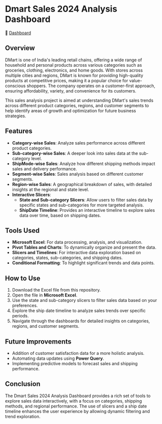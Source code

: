 # Dmart Sales 2024 Analysis Dashboard

🔗 [Dashboard](https://1drv.ms/x/s!AiIL37u6glYHhj1JHUiR-Br1de90?e=ScMbVJ&nav=MTVfe0RBNkExN0IzLThGNjMtNDc3MS1CNTIwLTg5QTlCMTVCNEI5OH0)


## Overview
DMart is one of India's leading retail chains, offering a wide range of household and personal products across various categories such as groceries, clothing, electronics, and home goods. With stores across multiple cities and regions, DMart is known for providing high-quality products at competitive prices, making it a popular choice for value-conscious shoppers. The company operates on a customer-first approach, ensuring affordability, variety, and convenience for its customers. 

This sales analysis project is aimed at understanding DMart's sales trends across different product categories, regions, and customer segments to help identify areas of growth and optimization for future business strategies.

## Features
- **Category-wise Sales**: Analyze sales performance across different product categories.
- **Sub-category-wise Sales**: A deeper look into sales data at the sub-category level.
- **ShipMode-wise Sales**: Analyze how different shipping methods impact sales and delivery performance.
- **Segment-wise Sales**: Sales analysis based on different customer segments.
- **Region-wise Sales**: A geographical breakdown of sales, with detailed insights at the regional and state level.
- **Interactive Slicers**: 
  - **State and Sub-category Slicers**: Allow users to filter sales data by specific states and sub-categories for more targeted analysis.
  - **ShipDate Timeline**: Provides an interactive timeline to explore sales data over time, based on shipping dates.

## Tools Used
- **Microsoft Excel**: For data processing, analysis, and visualization.
- **Pivot Tables and Charts**: To dynamically organize and present the data.
- **Slicers and Timelines**: For interactive data exploration based on categories, states, sub-categories, and shipping dates.
- **Conditional Formatting**: To highlight significant trends and data points.

## How to Use
1. Download the Excel file from this repository.
2. Open the file in **Microsoft Excel**.
3. Use the state and sub-category slicers to filter sales data based on your preferences.
4. Explore the ship date timeline to analyze sales trends over specific periods.
5. Navigate through the dashboards for detailed insights on categories, regions, and customer segments.

## Future Improvements
- Addition of customer satisfaction data for a more holistic analysis.
- Automating data updates using **Power Query**.
- Implementing predictive models to forecast sales and shipping performance.

## Conclusion
The Dmart Sales 2024 Analysis Dashboard provides a rich set of tools to explore sales data interactively, with a focus on categories, shipping methods, and regional performance. The use of slicers and a ship date timeline enhances the user experience by allowing dynamic filtering and trend exploration.

